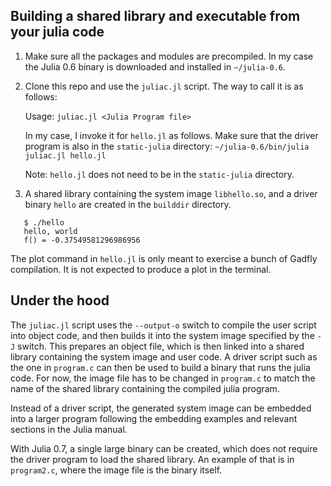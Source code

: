## Building a shared library and executable from your julia code

1. Make sure all the packages and modules are precompiled. In my case
   the Julia 0.6 binary is downloaded and installed in `~/julia-0.6`.

2. Clone this repo and use the `juliac.jl` script. The way to call it is as follows:

   Usage: `juliac.jl <Julia Program file>`

   In my case, I invoke it for `hello.jl` as follows. Make sure that the driver program
   is also in the `static-julia` directory: `~/julia-0.6/bin/julia juliac.jl hello.jl`

   Note: `hello.jl` does not need to be in the `static-julia` directory.

3. A shared library containing the system image `libhello.so`, and a
   driver binary `hello` are created in the `builddir` directory.
```
   $ ./hello
   hello, world
   f() = -0.37549581296986956
```
   The plot command in `hello.jl` is only meant to exercise a bunch of Gadfly compilation.
   It is not expected to produce a plot in the terminal.

## Under the hood

The `juliac.jl` script uses the `--output-o` switch to compile the user
script into object code, and then builds it into the system image
specified by the `-J` switch. This prepares an object file, which is
then linked into a shared library containing the system image and user
code. A driver script such as the one in `program.c` can then be used to
build a binary that runs the julia code. For now, the image file has
to be changed in `program.c` to match the name of the shared library
containing the compiled julia program.

Instead of a driver script, the generated system image can be embedded
into a larger program following the embedding examples and relevant
sections in the Julia manual.

With Julia 0.7, a single large binary can be created, which does not
require the driver program to load the shared library. An example of
that is in `program2.c`, where the image file is the binary itself.

